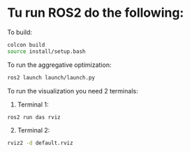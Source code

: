 # Tu run ROS2 do the following:

To build:
```bash
colcon build
source install/setup.bash
```

To run the aggregative optimization:
```bash
ros2 launch launch/launch.py
```

To run the visualization you need 2 terminals:
1. Terminal 1:
```bash
ros2 run das rviz  
```
2. Terminal 2:
```bash
rviz2 -d default.rviz
```
